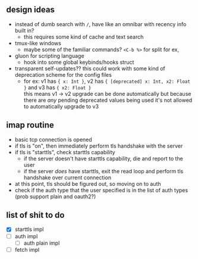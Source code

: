 design ideas
---

- instead of dumb search with `/`, have like an omnibar with recency info built in?
  - this requires some kind of cache and text search
- tmux-like windows
  - maybe some of the familiar commands? `<C-b %>` for split for ex,
- gluon for scripting language
  - hook into some global keybinds/hooks struct
- transparent self-updates?? this could work with some kind of deprecation scheme for the config files
  - for ex: v1 has `{ x: Int }`, v2 has `{ [deprecated] x: Int, x2: Float }` and v3 has `{ x2: Float }`  
    this means v1 -> v2 upgrade can be done automatically but because there are _any_ pending deprecated values being used
    it's not allowed to automatically upgrade to v3

imap routine
---

- basic tcp connection is opened
- if tls is "on", then immediately perform tls handshake with the server
- if tls is "starttls", check starttls capability
  - if the server doesn't have starttls capability, die and report to the user
  - if the server _does_ have starttls, exit the read loop and perform tls handshake over current connection
- at this point, tls should be figured out, so moving on to auth
- check if the auth type that the user specified is in the list of auth types (prob support plain and oauth2?)


list of shit to do
---

- [x] starttls impl
- [ ] auth impl
  - [ ] auth plain impl
- [ ] fetch impl
